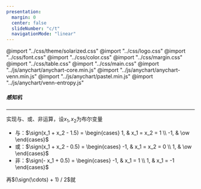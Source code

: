 ```yaml
---
presentation:
  margin: 0
  center: false
  slideNumber: "c/t"
  navigationMode: "linear"
---
```


@import "../css/theme/solarized.css"
@import "../css/logo.css"
@import "../css/font.css"
@import "../css/color.css"
@import "../css/margin.css"
@import "../css/table.css"
@import "../css/main.css"
@import "../js/anychart/anychart-core.min.js"
@import "../js/anychart/anychart-venn.min.js"
@import "../js/anychart/pastel.min.js"
@import "../js/anychart/venn-entropy.js"

<!-- slide data-notes="" -->

##### 感知机

---

实现与、或、非运算，设$x_1,x_2$为布尔变量

- 与：$\sign(x_1 + x_2 - 1.5) = \begin{cases} 1, & x_1 = x_2 = 1 \\ -1, & \ow \end{cases}$
- 或：$\sign(x_1 + x_2 - 0.5) = \begin{cases} -1, & x_1 = x_2 = 0 \\ 1, & \ow \end{cases}$
- 非：$\sign(- x_1 + 0.5) = \begin{cases} -1, & x_1 = 1 \\ 1, & x_1 = -1 \end{cases}$

再$(\sign(\cdots) + 1) / 2$就

